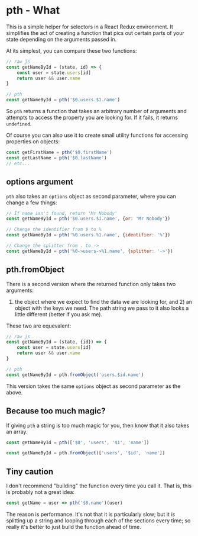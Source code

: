 # pth - What

This is a simple helper for selectors in a React Redux environment. It
simplifies the act of creating a function that pics out certain parts of your
state depending on the arguments passed in.

At its simplest, you can compare these two functions:

```js
// raw js
const getNameById = (state, id) => {
    const user = state.users[id]
    return user && user.name
}

// pth
const getNameById = pth('$0.users.$1.name')
```

So `pth` returns a function that takes an arbitrary number of arguments and
attempts to access the property you are looking for. If it fails, it returns
`undefined`.

Of course you can also use it to create small utility functions for accessing
properties on objects:

```js
const getFirstName = pth('$0.firstName')
const getLastName = pth('$0.lastName')
// etc...
```

## options argument

`pth` also takes an `options` object as second parameter, where you can change
a few things:

```js
// If name isn't found, return 'Mr Nobody'
const getNameById = pth('$0.users.$1.name', {or: 'Mr Nobody'})

// Change the identifier from $ to %
const getNameById = pth('%0.users.%1.name', {identifier: '%'})

// Change the splitter from . to ->
const getNameById = pth('%0->users->%1.name', {splitter: '->'})
```

## pth.fromObject

There is a second version where the returned function only takes two arguments:
1) the object where we expect to find the data we are looking for, and 2) an
object with the keys we need. The path string we pass to it also looks a little
different (better if you ask me).

These two are equevalent:

```js
// raw js
const getNameById = (state, {id}) => {
    const user = state.users[id]
    return user && user.name
}

// pth
const getNameById = pth.fromObject('users.$id.name')
```

This version takes the same `options` object as second parameter as the above.

## Because too much magic?

If giving `pth` a string is too much magic for you, then know that it also
takes an array.

```js
const getNameById = pth(['$0', 'users', '$1', 'name'])

const getNameById = pth.fromObject(['users', '$id', 'name'])
```

## Tiny caution

I don't recommend "building" the function every time you call it. That is, this
is probably not a great idea:

```js
const getName = user => pth('$0.name')(user)
```

The reason is performance. It's not that it is particularly slow; but it *is*
splitting up a string and looping through each of the sections every time; so
really it's better to just build the function ahead of time.
